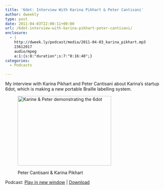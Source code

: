 ```yaml
---
title: '6dot: Interview With Karina Pikhart & Peter Cantisani'
author: dweekly
type: post
date: 2011-04-03T22:00:11+00:00
url: /6dot-interview-with-karina-pikhart-peter-cantisani/
enclosure:
  - |
    http://dweek.ly/podcast/media/2011-04-03_karina_pikhart.mp3
    23612017
    audio/mpeg
    a:1:{s:8:"duration";s:7:"0:16:40";}
categories:
  - Podcasts

---
```

My interview with Karina Pikhart and Peter Cantisani about Karina&#8217;s startup 6dot, which is making a new portable Braille labelling system.<figure id="attachment_442" style="width: 300px" class="wp-caption alignnone">

[<img class="size-medium wp-image-442" title="2011-04-03_karina_pikhart" src="http://blog.dweek.ly/wp-content/uploads/2011/04/2011-04-03_karina_pikhart-300x224.jpg" alt="Karine & Peter demonstrating the 6dot" width="300" height="224" srcset="https://blog.dweek.ly/wp-content/uploads/2011/04/2011-04-03_karina_pikhart-300x224.jpg 300w, https://blog.dweek.ly/wp-content/uploads/2011/04/2011-04-03_karina_pikhart-401x300.jpg 401w, https://blog.dweek.ly/wp-content/uploads/2011/04/2011-04-03_karina_pikhart.jpeg 640w" sizes="(max-width: 300px) 85vw, 300px" />][1]<figcaption class="wp-caption-text">Peter Cantisani & Karina Pikhart</figcaption></figure> 

<div class="powerpress_player" id="powerpress_player_9898">
</div>

<p class="powerpress_links powerpress_links_mp3">
  Podcast: <a href="http://dweek.ly/podcast/media/2011-04-03_karina_pikhart.mp3" class="powerpress_link_pinw" target="_blank" title="Play in new window" onclick="return powerpress_pinw('https://blog.dweek.ly/?powerpress_pinw=440-podcast');" rel="nofollow">Play in new window</a> | <a href="http://dweek.ly/podcast/media/2011-04-03_karina_pikhart.mp3" class="powerpress_link_d" title="Download" rel="nofollow" download="2011-04-03_karina_pikhart.mp3">Download</a>
</p>

<!--powerpress_player-->

 [1]: http://blog.dweek.ly/wp-content/uploads/2011/04/2011-04-03_karina_pikhart.jpeg